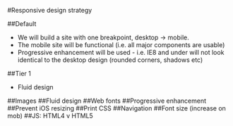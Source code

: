 #Responsive design strategy

##Default
- We will build a site with one breakpoint, desktop -> mobile.
- The mobile site will be functional (i.e. all major components are usable)
- Progressive enhancement will be used - i.e. IE8 and under will not look identical to the desktop design (rounded corners, shadows etc)

##Tier 1
- Fluid design

##Images
##Fluid design
##Web fonts
##Progressive enhancement
##Prevent iOS resizing
##Print CSS
##Navigation
##Font size (increase on mob)
##JS: HTML4 v HTML5